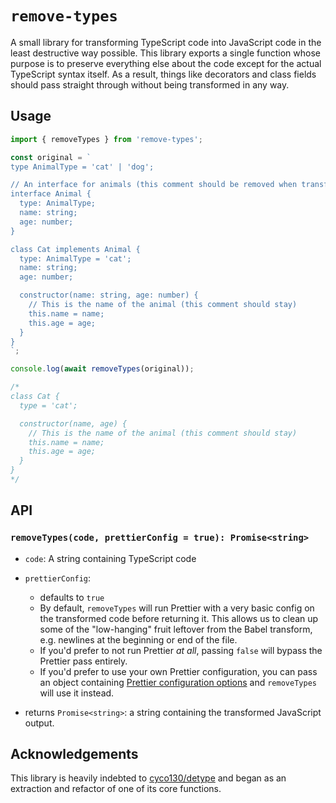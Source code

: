 # `remove-types`

A small library for transforming TypeScript code into JavaScript code in the least destructive way possible. This library exports a single function whose purpose is to preserve everything else about the code except for the actual TypeScript syntax itself. As a result, things like decorators and class fields should pass straight through without being transformed in any way.

## Usage

```js
import { removeTypes } from 'remove-types';

const original = `
type AnimalType = 'cat' | 'dog';

// An interface for animals (this comment should be removed when transformed)
interface Animal {
  type: AnimalType;
  name: string;
  age: number;
}

class Cat implements Animal {
  type: AnimalType = 'cat';
  name: string;
  age: number;

  constructor(name: string, age: number) {
    // This is the name of the animal (this comment should stay)
    this.name = name;
    this.age = age;
  }
}
`;

console.log(await removeTypes(original));

/*
class Cat {
  type = 'cat';

  constructor(name, age) {
    // This is the name of the animal (this comment should stay)
    this.name = name;
    this.age = age;
  }
}
*/
```

## API

### `removeTypes(code, prettierConfig = true): Promise<string>`

- `code`: A string containing TypeScript code
- `prettierConfig`:

  - defaults to `true`
  - By default, `removeTypes` will run Prettier with a very basic config on the transformed code before returning it. This allows us to clean up some of the "low-hanging" fruit leftover from the Babel transform, e.g. newlines at the beginning or end of the file.
  - If you'd prefer to not run Prettier _at all_, passing `false` will bypass the Prettier pass entirely.
  - If you'd prefer to use your own Prettier configuration, you can pass an object containing [Prettier configuration options](https://prettier.io/docs/en/options.html) and `removeTypes` will use it instead.

- returns `Promise<string>`: a string containing the transformed JavaScript output.

## Acknowledgements

This library is heavily indebted to [cyco130/detype](https://github.com/cyco130/detype) and began as an extraction and refactor of one of its core functions.
